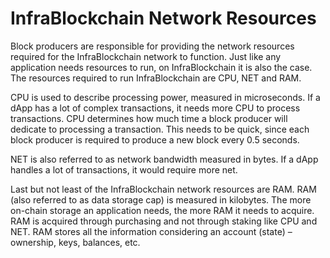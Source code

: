 # InfraBlockchain Network Resources

Block producers are responsible for providing the network resources required for the InfraBlockchain network to function. Just like any application needs resources to run, on InfraBlockchain it is also the case. The resources required to run InfraBlockchain are CPU, NET and RAM.

CPU is used to describe processing power, measured in microseconds. If a dApp has a lot of complex transactions, it needs more CPU to process transactions. CPU determines how much time a block producer will dedicate to processing a transaction. This needs to be quick, since each block producer is required to produce a new block every 0.5 seconds.

NET is also referred to as network bandwidth measured in bytes. If a dApp handles a lot of transactions, it would require more net.

Last but not least of the InfraBlockchain network resources are RAM. RAM (also referred to as data storage cap) is measured in kilobytes. The more on-chain storage an application needs, the more RAM it needs to acquire. RAM is acquired through purchasing and not through staking like CPU and NET. RAM stores all the information considering an account (state) – ownership, keys, balances, etc.

